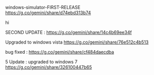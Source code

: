 windows-simulator-FIRST-RELEASE
https://g.co/gemini/share/d74ebd313b74

hi

SECOND UPDATE : https://g.co/gemini/share/14c4b69ee34f

Upgraded to windows vista https://g.co/gemini/share/76e512c4b513

bug fixed : https://g.co/gemini/share/cf484daecdba

5 Update :  upgraded to windows 7 https://g.co/gemini/share/326100447b65
